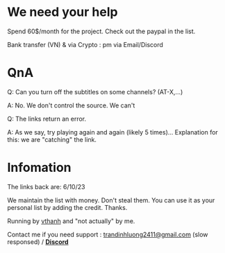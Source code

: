 # We need your help
Spend 60$/month for the project. Check out the paypal in the list.

Bank transfer (VN) & via Crypto : pm via Email/Discord

# QnA
Q: Can you turn off the subtitles on some channels? (AT-X,...)

A: No. We don't control the source. We can't

Q: The links return an error.

A: As we say, try playing again and again (likely 5 times)... Explanation for this: we are "catching" the link.
# Infomation
The links back are: 6/10/23

We maintain the list with money. Don't steal them. You can use it as your personal list by adding the credit. Thanks.

Running by [vthanh](https://fb.com/vthanhloveanime) and "not actually" by me.

Contact me if you need support : trandinhluong2411@gmail.com (slow responsed) / **[Discord](https://lookup.guru/673447795843399690)**

